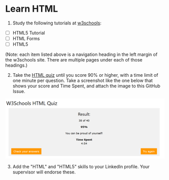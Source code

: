 # Learn HTML

1. Study the following tutorials at [w3schools](https://www.w3schools.com/html/default.asp):
- [ ] HTML5 Tutorial
- [ ] HTML Forms
- [ ] HTML5

(Note: each item listed above is a navigation heading in the left margin of the w3schools site. There are multiple pages under each of those headings.)

2. Take the [HTML quiz](https://www.w3schools.com/quiztest/quiztest.asp?Qtest=HTML) until you score 90% or higher, with a time limit of one minute per question. Take a screenshot like the one below that shows your score and Time Spent, and attach the image to this GitHub Issue.

![w3quizresult](./htmlquiz.png)

3. Add the "HTML" and "HTML5" skills to your LinkedIn profile. Your supervisor will endorse these.

  
